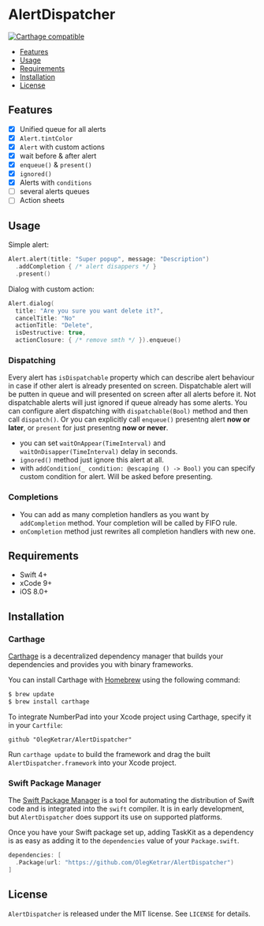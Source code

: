 # AlertDispatcher

[![Carthage compatible](https://img.shields.io/badge/Carthage-compatible-4BC51D.svg?style=flat)](https://github.com/Carthage/Carthage)

- [Features](#features)
- [Usage](#usage)
- [Requirements](#requirements)
- [Installation](#installation)
- [License](#license)

## Features

- [x] Unified queue for all alerts
- [x] `Alert.tintColor`
- [x] `Alert` with custom actions
- [x] wait before & after alert
- [x] `enqueue()` & `present()`
- [x] `ignored()`
- [x] Alerts with `conditions`
- [ ] several alerts queues
- [ ] Action sheets

## Usage

Simple alert:
```swift
Alert.alert(title: "Super popup", message: "Description")
  .addCompletion { /* alert disappers */ }
  .present()
```

Dialog with custom action:

```swift
Alert.dialog(
  title: "Are you sure you want delete it?",
  cancelTitle: "No"
  actionTitle: "Delete",
  isDestructive: true,
  actionClosure: { /* remove smth */ }).enqueue()
```

### Dispatching
Every alert has `isDispatchable` property which can describe alert behaviour in case if other alert is already presented on screen.
Dispatchable alert will be putten in queue and will presented on screen after all alerts before it.
Not dispatchable alerts will just ignored if queue already has some alerts.
You can configure alert dispatching with `dispatchable(Bool)` method and then call `dispatch()`.
Or you can explicitly call `enqueue()` presentng alert **now or later**, or `present` for just presentng **now or never**.

- you can set `waitOnAppear(TimeInterval)` and `waitOnDisapper(TimeInterval)` delay in seconds.
- `ignored()` method just ignore this alert at all.
- with `addCondition(_ condition: @escaping () -> Bool)` you can specify custom condition for alert. Will be asked before presenting.

### Completions
- You can add as many completion handlers as you want by `addCompletion` method. Your completion will be called by FIFO rule.
- `onCompletion` method just rewrites all completion handlers with new one.

## Requirements

- Swift 4+
- xCode 9+
- iOS 8.0+

## Installation

### Carthage

[Carthage](https://github.com/Carthage/Carthage) is a decentralized dependency manager that builds your dependencies and provides you with binary frameworks.

You can install Carthage with [Homebrew](http://brew.sh/) using the following command:

```bash
$ brew update
$ brew install carthage
```
To integrate NumberPad into your Xcode project using Carthage, specify it in your `Cartfile`:

```ogdl
github "OlegKetrar/AlertDispatcher"
```
Run `carthage update` to build the framework and drag the built `AlertDispatcher.framework` into your Xcode project.

### Swift Package Manager

The [Swift Package Manager](https://swift.org/package-manager/) is a tool for automating the distribution of Swift code and is integrated into the `swift` compiler. It is in early development, but `AlertDispatcher` does support its use on supported platforms.

Once you have your Swift package set up, adding TaskKit as a dependency is as easy as adding it to the `dependencies` value of your `Package.swift`.

```swift
dependencies: [
  .Package(url: "https://github.com/OlegKetrar/AlertDispatcher")
]
```

## License

`AlertDispatcher` is released under the MIT license. See `LICENSE` for details.
